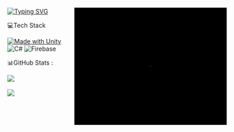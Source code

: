 <p target="_blank" align="center">
  <img align="right" top="500" height="270" width=350" alt="GIF" src="https://github.com/phammquan/Image/blob/main/Unity-LogotypeIcon_Short_v6_0.gif">
</p>

[![Typing SVG](https://readme-typing-svg.herokuapp.com?font=Fira+Code&pause=1000&random=false&width=435&lines=Hello!++I'm+Minh+Quan+%E2%99%A1)](https://git.io/typing-svg)

💻Tech Stack

[![Made with Unity](https://img.shields.io/badge/Made%20with-Unity-57b9d3.svg?style=for-the-badge&logo=unity)](https://unity3d.com)
![C#](https://img.shields.io/badge/c%23-%23239120.svg?style=flat-square&logo=c-sharp&logoColor=white)
![Firebase](https://img.shields.io/badge/firebase-%23039BE5.svg?style=flat-square&logo=firebase)

📊GitHub Stats :
  
![](https://github-readme-stats.vercel.app/api/top-langs/?username=phammquan&theme=blueberry&hide_border=true&include_all_commits=true&count_private=false&layout=compact)

[![](https://visitcount.itsvg.in/api?id=phammquan&icon=0&color=0)](https://visitcount.itsvg.in)


